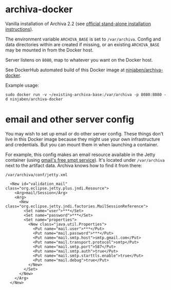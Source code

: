 # archiva-docker
Vanilla installation of Archiva 2.2 (see [official stand-alone installation instructions](https://archiva.apache.org/docs/2.2.0/adminguide/standalone.html)).

The environment variable `ARCHIVA_BASE` is set to `/var/archiva`. Config and data directories within are created if missing, or an existing `ARCHIVA_BASE` may be mounted in from the Docker host.

Server listens on `8080`, map to whatever you want on the Docker host.

See DockerHub automated build of this Docker image at [ninjaben/archiva-docker](https://hub.docker.com/r/ninjaben/archiva-docker/).

Example usage:
```
sudo docker run -v ~/existing-archiva-base:/var/archiva -p 8080:8080 -d ninjaben/archiva-docker
```

# email and other server config
You may wish to set up email or do other server config.  These things don't live in this Docker image because they might use  your own infrastructure and credentials. But you can mount them in when launching a container.

For example, this config makes an email resource available in the Jetty container (using [gmail's free smpt service](https://support.google.com/a/answer/176600?hl=en)).  It's located under `/var/archiva` next to the artifact data.  Archiva knows how to find it from there:

`/var/archiva/conf/jetty.xml`
```
  <New id="validation_mail" class="org.eclipse.jetty.plus.jndi.Resource">
    <Arg>mail/Session</Arg>
    <Arg>
      <New class="org.eclipse.jetty.jndi.factories.MailSessionReference">
        <Set name="user">***</Set>
        <Set name="password">***</Set>
        <Set name="properties">
          <New class="java.util.Properties">
            <Put name="mail.user">***</Put>
            <Put name="mail.password">***</Put>
            <Put name="mail.smtp.host">smtp.gmail.com</Put>
            <Put name="mail.transport.protocol">smtp</Put>
            <Put name="mail.smtp.port">587</Put>
            <Put name="mail.smtp.auth">true</Put>
            <Put name="mail.smtp.starttls.enable">true</Put>
            <Put name="mail.debug">true</Put>
          </New>
        </Set>
      </New>
    </Arg>
  </New>
```

